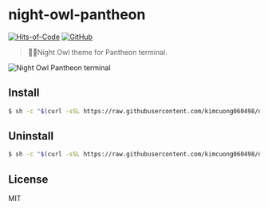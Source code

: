 # night-owl-pantheon

[![Hits-of-Code](https://hitsofcode.com/github/kimcuong060498/night-owl-pantheon)](https://hitsofcode.com/view/github/kimcuong060498/night-owl-pantheon)
[![GitHub](https://img.shields.io/github/license/kimcuong060498/night-owl-pantheon.svg)](https://github.com/kimcuong060498/night-owl-pantheon/blob/master/LICENSE)

> 🌌🦉Night Owl theme for Pantheon terminal.

![Night Owl Pantheon terminal](https://user-images.githubusercontent.com/34389409/59966778-33767d80-954b-11e9-8c3c-5702fa44c440.png)

## Install

```sh
$ sh -c "$(curl -sSL https://raw.githubusercontent.com/kimcuong060498/night-owl-pantheon/master/install.sh)"
```

## Uninstall

```sh
$ sh -c "$(curl -sSL https://raw.githubusercontent.com/kimcuong060498/night-owl-pantheon/master/uninstall.sh)"
```

## License

MIT
